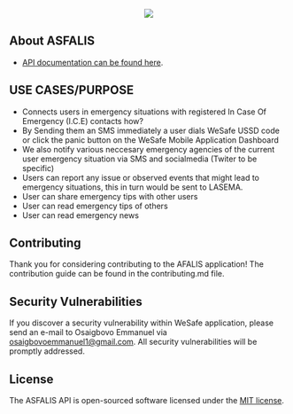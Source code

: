 <p align="center"><img src="https://laravel.com/assets/img/components/logo-laravel."></p>

## About ASFALIS


- [API documentation can be found here](https://documenter.getpostman.com/view/4871909/SVYwJGAk).


## USE CASES/PURPOSE

* Connects users in emergency situations with registered In Case Of Emergency (I.C.E) contacts how?
* By Sending them an SMS immediately a user dials WeSafe USSD code or click the panic button on the WeSafe Mobile Application Dashboard
* We also notify various neccesary emergency agencies of the current user emergency situation via SMS and socialmedia (Twiter to be specific)
* Users can report any issue or observed events that might lead to emergency situations, this in turn would be sent to LASEMA.
* User can share emergency tips with other users
* User can read emergency tips of others
* User can read emergency news

## Contributing

Thank you for considering contributing to the AFALIS application! The contribution guide can be found in the contributing.md file.

## Security Vulnerabilities

If you discover a security vulnerability within WeSafe application, please send an e-mail to Osaigbovo Emmanuel via [osaigbovoemmanuel1@gmail.com](mailto:osaigbovoemmanuel1@gmail.com). All security vulnerabilities will be promptly addressed.

## License

The ASFALIS API is open-sourced software licensed under the [MIT license](https://opensource.org/licenses/MIT).
